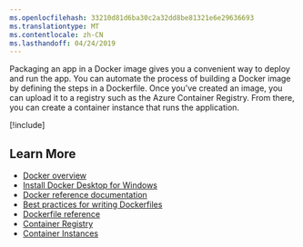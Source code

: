 ```yaml
---
ms.openlocfilehash: 33210d81d6ba30c2a32dd8be81321e6e29636693
ms.translationtype: MT
ms.contentlocale: zh-CN
ms.lasthandoff: 04/24/2019
---
```

Packaging an app in a Docker image gives you a convenient way to deploy and run the app. You can automate the process of building a Docker image by defining the steps in a Dockerfile. Once you've created an image, you can upload it to a registry such as the Azure Container Registry. From there, you can create a container instance that runs the application.

[!include[](../../../includes/azure-sandbox-cleanup.md)]

## <a name="learn-more"></a>Learn More

- [Docker overview](https://docs.docker.com/engine/docker-overview/)
- [Install Docker Desktop for Windows](https://docs.docker.com/docker-for-windows/install/)
- [Docker reference documentation](https://docs.docker.com/reference/)
- [Best practices for writing Dockerfiles](https://docs.docker.com/develop/develop-images/dockerfile_best-practices/)
- [Dockerfile reference](https://docs.docker.com/engine/reference/builder/)
- [Container Registry](https://azure.microsoft.com/services/container-registry/)
- [Container Instances](https://azure.microsoft.com/services/container-instances/)